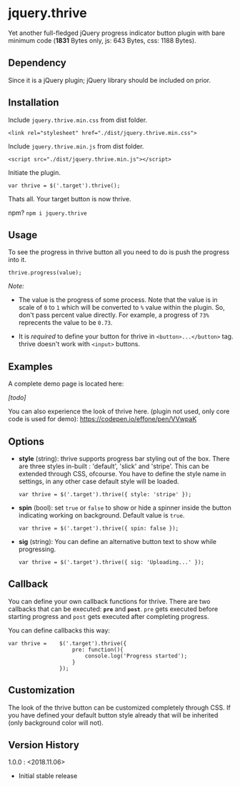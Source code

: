 # jquery.thrive
Yet another full-fledged jQuery progress indicator button plugin with bare minimum code (**1831** Bytes only, js: 643 Bytes, css: 1188 Bytes).

## Dependency
Since it is a jQuery plugin; jQuery library should be included on prior.

## Installation

Include `jquery.thrive.min.css` from dist folder.
```
<link rel="stylesheet" href="./dist/jquery.thrive.min.css">
```

Include `jquery.thrive.min.js` from dist folder.
```
<script src="./dist/jquery.thrive.min.js"></script>
```
Initiate the plugin.
```
var thrive = $('.target').thrive();
```
Thats all. Your target button is now thrive.

npm? `npm i jquery.thrive`

## Usage
To see the progress in thrive button all you need to do is push the progress into it.

```
thrive.progress(value);
```
*Note:*
- The value is the progress of some process. Note that the value is in scale of `0` to `1` which will be converted to `%` value within the plugin. So, don't pass percent value directly. For example, a progress of `73%` reprecents the value to be `0.73`.
  
- It is _required_ to define your button for thrive in `<button>...</button>` tag. thrive doesn't work with `<input>` buttons.

## Examples

A complete demo page is located here:

_[todo]_

You can also experience the look of thrive here. (plugin not used, only core code is used for demo):
https://codepen.io/effone/pen/VVwpaK

## Options
- **style** (string): thrive supports progress bar styling out of the box. There are three styles in-built : 'default', 'slick' and 'stripe'. This can be extended through CSS, ofcourse. You have to define the style name in settings, in any other case default style will be loaded.
  
  `var thrive = $('.target').thrive({ style: 'stripe' });`

- **spin** (bool): set `true` or `false` to show or hide a spinner inside the button indicating working on background. Default value is `true`.
  
  `var thrive = $('.target').thrive({ spin: false });`

- **sig** (string): You can define an alternative button text to show while progressing.
  
  `var thrive = $('.target').thrive({ sig: 'Uploading...' });`

## Callback
You can define your own callback functions for thrive. There are two callbacks that can be executed: **`pre`** and **`post`**. `pre` gets executed before starting progress and `post` gets executed after completing progress.

You can define callbacks this way:
```
var thrive =    $('.target').thrive({
                    pre: function(){
                        console.log('Progress started');
                    }
                });
```
## Customization

The look of the thrive button can be customized completely through CSS. If you have defined your default button style already that will be inherited (only background color will not). 

## Version History
1.0.0 : <2018.11.06>
- Initial stable release
